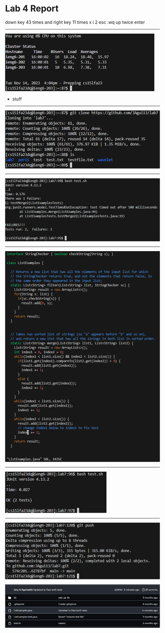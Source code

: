 # Lab 4 Report

down key 43 times and right key 11 times
x i 2 esc :wq
up twice enter

---
![Step4](Photos/LabRep4/Rep4Step4.png)
* stuff
---
![Step5](Photos/LabRep4/Rep4Step5.png)

---
![Step6](Photos/LabRep4/Rep4Step6.png)

---
![Step7](Photos/LabRep4/Rep4Step7.png)

---
![Step8](Photos/LabRep4/Rep4Step8.png)

---
![Step9](Photos/LabRep4/Rep4Step9.png)


![Step9.1](Photos/LabRep4/Rep4Step9.1.png)

